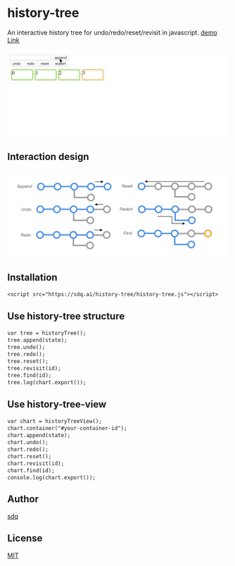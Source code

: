 # history-tree

An interactive history tree for undo/redo/reset/revisit in javascript. [demo Link](https://sdq.github.io/history-tree)

![Demo](./demo.gif)

Interaction design 
------
![interaction](./interaction-demo.png)

Installation
------
```
<script src="https://sdq.ai/history-tree/history-tree.js"></script>
```

Use history-tree structure
------
```
var tree = historyTree();
tree.append(state);
tree.undo();
tree.redo();
tree.reset();
tree.revisit(id);
tree.find(id);
tree.log(chart.export());
```

Use history-tree-view
------
```
var chart = historyTreeView();
chart.container("#your-container-id");
chart.append(state);
chart.undo();
chart.redo();
chart.reset();
chart.revisit(id);
chart.find(id);
console.log(chart.export());
```

Author
------
[sdq](http://shidanqing.net)


License
-------
[MIT](https://opensource.org/licenses/MIT)


